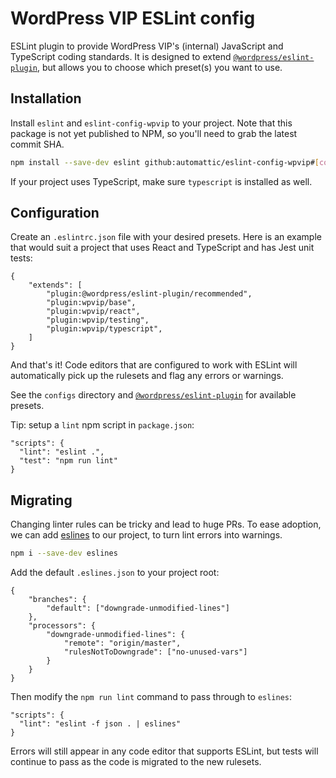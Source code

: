 # WordPress VIP ESLint config

ESLint plugin to provide WordPress VIP's (internal) JavaScript and TypeScript coding standards. It is designed to extend [`@wordpress/eslint-plugin`](https://github.com/WordPress/gutenberg/tree/trunk/packages/eslint-plugin), but allows you to choose which preset(s) you want to use.

## Installation

Install `eslint` and `eslint-config-wpvip` to your project. Note that this package is not yet published to NPM, so you'll need to grab the latest commit SHA.

```sh
npm install --save-dev eslint github:automattic/eslint-config-wpvip#[commit-sha]
```

If your project uses TypeScript, make sure `typescript` is installed as well.

## Configuration

Create an `.eslintrc.json` file with your desired presets. Here is an example that would suit a project that uses React and TypeScript and has Jest unit tests:

```
{
	"extends": [
		"plugin:@wordpress/eslint-plugin/recommended",
		"plugin:wpvip/base",
		"plugin:wpvip/react",
		"plugin:wpvip/testing",
		"plugin:wpvip/typescript",
	]
}
```

And that's it! Code editors that are configured to work with ESLint will automatically pick up the rulesets and flag any errors or warnings.

See the `configs` directory and [`@wordpress/eslint-plugin`](https://github.com/WordPress/gutenberg/tree/trunk/packages/eslint-plugin) for available presets.

Tip: setup a `lint` npm script in `package.json`:

```
"scripts": {
  "lint": "eslint .",
  "test": "npm run lint"
}
```

## Migrating

Changing linter rules can be tricky and lead to huge PRs. To ease adoption, we can add [eslines](https://github.com/Automattic/eslines) to our project, to turn lint errors into warnings.

```sh
npm i --save-dev eslines
```

Add the default `.eslines.json` to your project root:

```
{
    "branches": {
        "default": ["downgrade-unmodified-lines"]
    },
    "processors": {
        "downgrade-unmodified-lines": {
            "remote": "origin/master",
            "rulesNotToDowngrade": ["no-unused-vars"]
        }
    }
}
```

Then modify the `npm run lint` command to pass through to `eslines`:

```
"scripts": {
  "lint": "eslint -f json . | eslines"
}
```

Errors will still appear in any code editor that supports ESLint, but tests will continue to pass as the code is migrated to the new rulesets.

